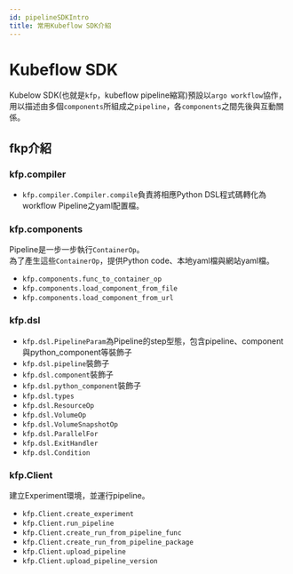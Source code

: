```yaml
---
id: pipelineSDKIntro
title: 常用Kubeflow SDK介紹
---
```


# Kubeflow SDK
Kubelow SDK(也就是`kfp`，kubeflow pipeline縮寫)預設以`argo workflow`協作，用以描述由多個`components`所組成之`pipeline`，各`components`之間先後與互動關係。
## fkp介紹
### kfp.compiler
* `kfp.compiler.Compiler.compile`負責將相應Python DSL程式碼轉化為workflow Pipeline之yaml配置檔。
### kfp.components
Pipeline是一步一步執行`ContainerOp`。<br/>
為了產生這些`ContainerOp`，提供Python code、本地yaml檔與網站yaml檔。
* `kfp.components.func_to_container_op`
* `kfp.components.load_component_from_file`
* `kfp.components.load_component_from_url`
### kfp.dsl
* `kfp.dsl.PipelineParam`為Pipeline的step型態，包含pipeline、component與python_component等裝飾子
* `kfp.dsl.pipeline`裝飾子
* `kfp.dsl.component`裝飾子
* `kfp.dsl.python_component`裝飾子
* `kfp.dsl.types`
* `kfp.dsl.ResourceOp`
* `kfp.dsl.VolumeOp`
* `kfp.dsl.VolumeSnapshotOp`
* `kfp.dsl.ParallelFor`
* `kfp.dsl.ExitHandler`
* `kfp.dsl.Condition`
### kfp.Client
建立Experiment環境，並運行pipeline。
* `kfp.Client.create_experiment`
* `kfp.Client.run_pipeline`
* `kfp.Client.create_run_from_pipeline_func`
* `kfp.Client.create_run_from_pipeline_package`
* `kfp.Client.upload_pipeline`
* `kfp.Client.upload_pipeline_version`
